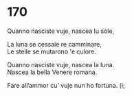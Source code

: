 # 170
  
Quanno nasciste vuje, nascea lu sole,  
  
La luna se cessaie re camminare,  
Le stelle se mutarono 'e culore.  
  
Quanno nasciste vuje, nascea la luna.  
Nascea la bella Venere romana.  
  
Fare all’ammor cu’ vuje nun ho fortuna. (i;  
  

